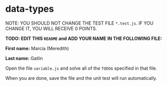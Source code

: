 # data-types

NOTE: YOU SHOULD NOT CHANGE THE TEST FILE `*.test.js`. IF YOU CHANGE IT, YOU WILL RECEIVE 0 POINTS.

**TODO: EDIT THIS `README` and ADD YOUR NAME IN THE FOLLOWING FILE:**

**First name:** Marcia (Meredith) 

**Last name:** Gatlin

Open the file `variable.js` and solve all of the `TODO`s specified in that file.

When you are done, save the file and the unit test will run automatically.
